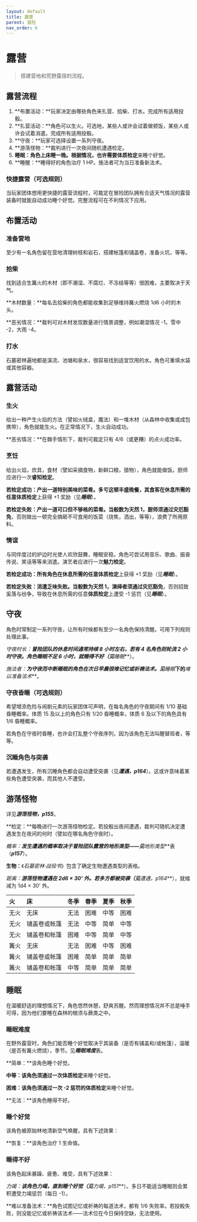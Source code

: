 ```yaml
---
layout: default
title: 露营
parent: 冒险
nav_order: 6
---
```


# 露营

> 搭建营地和荒野露宿的流程。

## 露营流程

1. **布置活动：**玩家决定由哪些角色来扎营、拾柴、打水。完成所有适用投骰。
2. **扎营活动：**角色可以生火。可选地，某些人或许会试着做顿饭，某些人或许会试着消遣。完成所有适用投骰。
3. **守夜：**玩家可选择设置一系列守夜。
4. **游荡怪物：**裁判进行一次夜间随机遭遇检定。
5. **睡眠：**角色上床睡一晚。根据情况，也许需要**体质检定**来睡个好觉。
6. **睡醒：**睡得好的角色治疗 1 HP。施法者可为当日准备新法术。

### 快捷露营（可选规则）

当玩家团体想用更快捷的露营流程时，可裁定在冒险团队拥有合适天气情况的露营装备时就能自动成功睡个好觉。完整流程可在不利情况下应用。

## 布置活动

### 准备营地

至少有一名角色留在营地清理树枝和岩石，搭建帐篷和铺盖卷，准备火坑，等等。

### 拾柴

找到适合生篝火的木材（即不潮湿、不腐烂、不冻结等等）很困难，主要取决于天气。

**木材数量：**每名去拾柴的角色都能收集到足够维持篝火燃烧 1d6 小时的木头。

**恶劣情况：**裁判可对木材发现数量进行情景调整，例如潮湿情况 -1，雪中 -2，大雨 -4。

### 打水

石墓密林遍地都是溪流、池塘和泉水，很容易找到适宜饮用的水。角色可重填水袋或其他容器。

## 露营活动

### 生火

给出一种产生火焰的方法（譬如火绒盒，魔法）和一堆木材（从森林中收集或成包携带），角色就能生火。在正常情况下，生火自动成功。

**恶劣情况：**在棘手情形下，裁判可裁定只有 4/6（或更糟）的点火成功率。

### 烹饪

给出火焰，炊具，食材（譬如采摘食物，新鲜口粮，猎物），角色就能做饭。厨师应进行一次**睿知检定**。

**若检定成功：**产出一道特别美味的菜肴。多亏这顿丰盛晚餐，其食客在休息所需的任意**体质检定**上获得 +1 奖励（见***睡眠***）。

**若检定失败：**产出一道可口但不够格的菜肴。当骰数为天然 1，厨师须通过**灾厄豁免**，否则做出一顿完全搞砸不可食用的饭菜（烧焦，洒出，等等），浪费了所用原料。

### 情谊

与同伴度过的炉边时光使人欢欣鼓舞，睡眠安稳。角色可尝试用音乐、歌曲、振奋传说、笑话等等来消遣。演艺者应进行一次**魅力检定**。

**若检定成功：**所有角色在休息所需的任意**体质检定**上获得 +1 奖励（见***睡眠***）。

**若检定失败：**消遣乏味失败。当骰数为天然 1，演绎者须通过**灾厄豁免**，否则招致奚落与纷争，导致在休息所需的任意**体质检定**上遭受 -1 惩罚（见***睡眠***）。

## 守夜

角色时常制定一系列守夜，让所有时候都有至少一名角色保持清醒。可用下列规则处理此事。

**守夜时长：**冒险团队的休息时间通常持续 8 小时左右，若有 4 名角色则轮流 2 小时守夜。角色睡眠不足 6 小时，就睡得不好（见***睡眠***）。

**施法者：**为守夜而中断睡眠的角色在次日早晨很难记忆或祈祷法术。见***睡眠***下的***难以准备法术***。

### 守夜昏睡（可选规则）

希望增添危险与闹剧元素的玩家团体可声明，在每名角色的守夜期间有 1/10 基础昏睡概率。体质 15 及以上的角色只有 1/20 昏睡概率，体质 6 及以下的角色具有 1/6 昏睡概率。

若角色在守夜时昏睡，也许会打乱整个守夜序列，因为该角色无法叫醒替班者，等等。

### 沉睡角色与突袭

若遭遇发生，所有沉睡角色都会自动遭受突袭（见***遭遇，p164***）。这或许意味着某些角色遭受突袭，而其他人不遭受。

## 游荡怪物

详见***游荡怪物，p155***。

**检定：**每晚进行一次游荡怪物检定。若投骰出夜间遭遇，裁判可随机决定遭遇发生在夜间的何时（譬如在哪名角色守夜时）。

**概率：**发生遭遇的概率取决于冒险团队露营的地形类型——见***地形类型***表（***p157***）。

**生物：**《*石墓密林·战役书*》包含了确定生物遭遇类型的表格。

**距离：**游荡怪物遭遇在 2d6 × 30' 外。若多方都被突袭（见***遭遇，p164***），就缩减为 1d4 × 30' 外。

| **火** | **床**       | **冬季** | **春季** | **夏季** | **秋季** |
| :----- | :----------- | :------- | :------- | :------- | :------- |
| 无火   | 无床         | 无法     | 困难     | 中等     | 困难     |
| 无火   | 铺盖卷或帐篷 | 无法     | 中等     | 简单     | 中等     |
| 无火   | 铺盖卷和帐篷 | 困难     | 中等     | 简单     | 中等     |
| 篝火   | 无床         | 无法     | 困难     | 中等     | 困难     |
| 篝火   | 铺盖卷或帐篷 | 困难     | 简单     | 简单     | 简单     |
| 篝火   | 铺盖卷和帐篷 | 中等     | 简单     | 简单     | 简单     |

## 睡眠

在温暖舒适的理想情况下，角色悠然休憩，舒爽苏醒。然而理想情况并不总是唾手可得，因为他们要睡在森林的根须与蕨类之中。

### 睡眠难度

在野外露营时，角色们能否睡个好觉取决于其装备（是否有铺盖和/或帐篷），温暖（是否有篝火燃烧），季节。见***睡眠难度***表。

**简单：**该角色睡个好觉。

**中等：**该角色须通过一次**体质检定**来睡个好觉。

**困难：**该角色须通过一次 -2 惩罚的**体质检定**来睡个好觉。

**无法：**该角色睡得不好。

### 睡个好觉

该角色被原始林地清新空气唤醒，具有下述效果：

**恢复：**该角色治疗 1 生命值。

### 睡得不好

该角色起床暴躁、疲惫、难受，具有下述效果：

**力竭：**该角色力竭，直到睡个好觉（见***力竭，p151***）。多日不能适当睡眠则会累积遭受力竭惩罚（每日 -1）。

**难以准备法术：**角色试图记忆或祈祷的每道法术，都有 1/6 失败率。若投骰失败，则没能记忆或祈祷该法术——法术位在今日保持空缺，无法使用。
